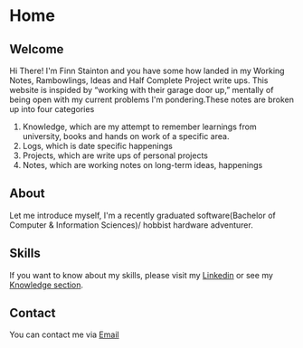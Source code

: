 # Home

## Welcome

Hi There! I'm Finn Stainton and you have some how landed in my Working Notes, Rambowlings, Ideas and Half Complete Project write ups. This website is inspided by “working with their garage door up,” mentally of being open with my current problems I'm pondering.These notes are broken up into four categories

1. Knowledge, which are my attempt to remember learnings from university, books and hands on work of a specific area.
2. Logs, which is date specific happenings
3. Projects, which are write ups of personal projects
4. Notes, which are working notes on long-term ideas, happenings

## About

Let me introduce myself, I'm a recently graduated software(Bachelor of Computer & Information Sciences)/ hobbist hardware adventurer.

## Skills

If you want to know about my skills, please visit my [Linkedin](https://linkedin.com) or see my [Knowledge section](https://finnstainton.github.io/knowledge).

## Contact

You can contact me via [Email](mailto://finnstainton@gmail.com)